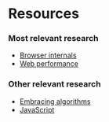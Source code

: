 # Resources

### Most relevant research

- [Browser internals](./web-development/browser-internals.md)
- [Web performance](./web-development/web-performance.md)

### Other relevant research

- [Embracing algorithms](./software-engineering/embracing-algorithms.md)
- [JavaScript](./web-development/javascript.md)
